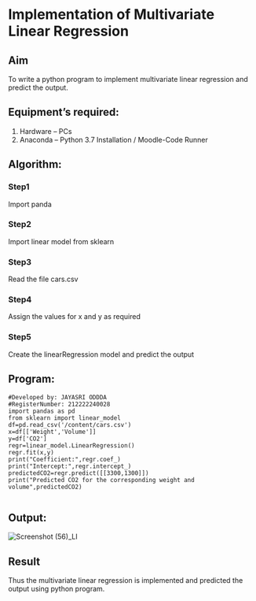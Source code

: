 # Implementation of Multivariate Linear Regression
## Aim
To write a python program to implement multivariate linear regression and predict the output.
## Equipment’s required:
1.	Hardware – PCs
2.	Anaconda – Python 3.7 Installation / Moodle-Code Runner
## Algorithm:
### Step1
Import panda
### Step2
Import linear model from sklearn
### Step3
Read the file cars.csv
### Step4
Assign the values for x and y as required
### Step5
Create the linearRegression model and predict the output
## Program:
```
#Developed by: JAYASRI ODDDA
#RegisterNumber: 212222240028
import pandas as pd
from sklearn import linear_model
df=pd.read_csv('/content/cars.csv')
x=df[['Weight','Volume']]
y=df['CO2']
regr=linear_model.LinearRegression()
regr.fit(x,y)
print("Coefficient:",regr.coef_)
print("Intercept:",regr.intercept_)
predictedCO2=regr.predict([[3300,1300]])
print("Predicted CO2 for the corresponding weight and volume",predictedCO2)


```
## Output:
![Screenshot (56)_LI](https://github.com/jayasridodda/Multivariate-Linear-Regression/assets/123259278/ec6d5773-17fa-47f7-8183-8d894a5bf7f0)



## Result
Thus the multivariate linear regression is implemented and predicted the output using python program.
